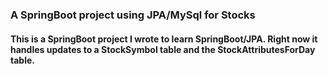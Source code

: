 ### A SpringBoot project using JPA/MySql for Stocks
#### This is a SpringBoot project I wrote to learn SpringBoot/JPA.  Right now it handles updates to a **StockSymbol** table and the **StockAttributesForDay** table.

